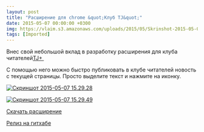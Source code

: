 ```yaml
---
layout: post
title: "Расширение для chrome &quot;Клуб TJ&quot;"
date: 2015-05-07 00:00:00 +0300
img: https://vlaim.s3.amazonaws.com/uploads/2015/05/Skrinshot-2015-05-07-15.29.28-1024x489.png
tags: [Imported]
---
```


Внес свой небольшой вклад в разработку расширения для клуба читателей[TJ+ ](http://the.tj/club)

С помощью него можно быстро публиковать в клубе читателей новость с текущей страницы. Просто выделите текст и нажмите на иконку.

[![Скриншот 2015-05-07 15.29.28](https://vlaim.s3.amazonaws.com/uploads/2015/05/Skrinshot-2015-05-07-15.29.28-1024x489.png)](https://vlaim.s3.amazonaws.com/uploads/2015/05/Skrinshot-2015-05-07-15.29.28.png)

[![Скриншот 2015-05-07 15.29.49](https://vlaim.s3.amazonaws.com/uploads/2015/05/Skrinshot-2015-05-07-15.29.49-1024x496.png)](https://vlaim.s3.amazonaws.com/uploads/2015/05/Skrinshot-2015-05-07-15.29.49.png)

[Скачать расширение](https://chrome.google.com/webstore/detail/%D0%BA%D0%BB%D1%83%D0%B1-tj/hgpkplilcbpgofmfebfcjngijaicekkj)

[Релиз на гитхабе](https://github.com/tjournal/tj-club-webkit-extension/releases/tag/0.1.1)